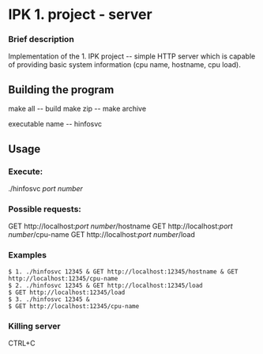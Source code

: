 # IPK 1. project - server

### Brief description

Implementation of the 1. IPK project -- simple HTTP server which is capable of providing basic system information (cpu name, hostname, cpu load). 

## Building the program

make all -- build
make zip -- make archive

executable name -- hinfosvc

## Usage

### Execute: 
./hinfosvc *port number*

### Possible requests:
GET http://localhost:*port number*/hostname
GET http://localhost:*port number*/cpu-name
GET http://localhost:*port number*/load

### Examples
```
$ 1. ./hinfosvc 12345 & GET http://localhost:12345/hostname & GET http://localhost:12345/cpu-name
$ 2. ./hinfosvc 12345 & GET http://localhost:12345/load
$ GET http://localhost:12345/load
$ 3. ./hinfosvc 12345 &
$ GET http://localhost:12345/cpu-name
```

### Killing server

CTRL+C

